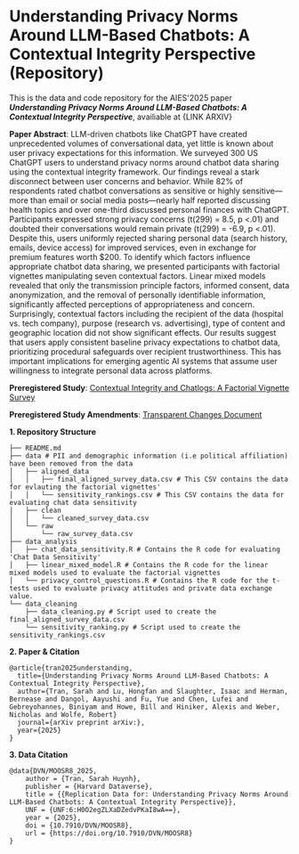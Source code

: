 # Understanding Privacy Norms Around LLM-Based Chatbots: A Contextual Integrity Perspective (Repository)

This is the data and code repository for the AIES'2025 paper ***Understanding Privacy Norms Around LLM-Based Chatbots: A Contextual Integrity Perspective***, availiable at {LINK ARXIV}

**Paper Abstract**: LLM-driven chatbots like ChatGPT have created unprecedented volumes of conversational data, yet little is known about user privacy expectations for this information. We surveyed 300 US ChatGPT users to understand privacy norms around chatbot data sharing using the contextual integrity framework. Our findings reveal a stark disconnect between user concerns and behavior. While 82\% of respondents rated chatbot conversations as sensitive or highly sensitive—more than email or social media posts—nearly half reported discussing health topics and over one-third discussed personal finances with ChatGPT. Participants expressed strong privacy concerns (t(299) = 8.5, p $<$.01) and doubted their conversations would remain private (t(299) = -6.9, p  $<$.01). Despite this, users uniformly rejected sharing personal data (search history, emails, device access) for improved services, even in exchange for premium features worth \$200. To identify which factors influence appropriate chatbot data sharing, we presented participants with factorial vignettes manipulating seven contextual factors. Linear mixed models revealed that only the transmission principle factors, informed consent, data anonymization, and the removal of personally identifiable information, significantly affected perceptions of appropriateness and concern. Surprisingly, contextual factors including the recipient of the data (hospital vs. tech company), purpose (research vs. advertising), type of content and geographic location did not show significant effects. Our results suggest that users apply consistent baseline privacy expectations to chatbot data, prioritizing procedural safeguards over recipient trustworthiness. This has important implications for emerging agentic AI systems that assume user willingness to integrate personal data across platforms.

**Preregistered Study**: [Contextual Integrity and Chatlogs: A Factorial Vignette Survey](https://osf.io/f43tb)
<p>
    
**Preregistered Study Amendments**: [Transparent Changes Document](https://osf.io/xs5cm)


**1. Repository Structure**
```
├── README.md
├── data # PII and demographic information (i.e political affiliation) have been removed from the data
│   ├── aligned_data 
│   │   ├── final_aligned_survey_data.csv # This CSV contains the data for evlauting the factorial vignettes'
│   │   └── sensitivity_rankings.csv # This CSV contains the data for evaluating chat data sensitivity
│   ├── clean
│   │   └── cleaned_survey_data.csv 
│   └── raw
│       └── raw_survey_data.csv
├── data_analysis
│   ├── chat_data_sensitivity.R # Contains the R code for evaluating 'Chat Data Sensitivity'
│   ├── linear_mixed_model.R # Contains the R code for the linear mixed models used to evaluate the factorial vignettes
│   └── privacy_control_questions.R # Contains the R code for the t-tests used to evaluate privacy attitudes and private data exchange value.
└── data_cleaning
    ├── data_cleaning.py # Script used to create the final_aligned_survey_data.csv
    └── sensitivity_ranking.py # Script used to create the sensitivity_rankings.csv

```

**2. Paper & Citation**
```
@article{tran2025understanding,
  title={Understanding Privacy Norms Around LLM-Based Chatbots: A Contextual Integrity Perspective},
  author={Tran, Sarah and Lu, Hongfan and Slaughter, Isaac and Herman, Bernease and Dangol, Aayushi and Fu, Yue and Chen, Lufei and Gebreyohannes, Biniyam and Howe, Bill and Hiniker, Alexis and Weber, Nicholas and Wolfe, Robert}
  journal={arXiv preprint arXiv:},
  year={2025}
}
```
**3. Data Citation**
```
@data{DVN/MOOSR8_2025,
    author = {Tran, Sarah Huynh},
    publisher = {Harvard Dataverse},
    title = {{Replication Data for: Understanding Privacy Norms Around LLM-Based Chatbots: A Contextual Integrity Perspective}},
    UNF = {UNF:6:H0O2egZLXaDZedvPKaI8wA==},
    year = {2025},
    doi = {10.7910/DVN/MOOSR8},
    url = {https://doi.org/10.7910/DVN/MOOSR8}
}
```
